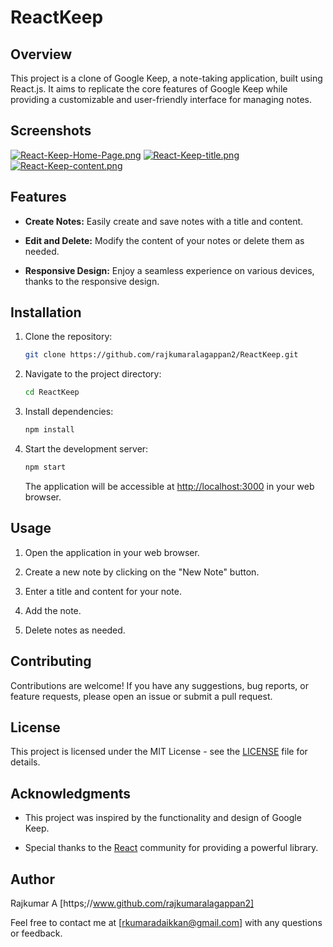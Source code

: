 # ReactKeep

## Overview

This project is a clone of Google Keep, a note-taking application, built using React.js. It aims to replicate the core features of Google Keep while providing a customizable and user-friendly interface for managing notes.

## Screenshots

[![React-Keep-Home-Page.png](https://i.postimg.cc/zvW9g7DY/React-Keep-Home-Page.png)](https://postimg.cc/QK84LpWf)
[![React-Keep-title.png](https://i.postimg.cc/FzjBRKG9/React-Keep-title.png)](https://postimg.cc/1V3H7sLT)
[![React-Keep-content.png](https://i.postimg.cc/ZnkQ4N87/React-Keep-content.png)](https://postimg.cc/1nHBKfYw)

## Features

- **Create Notes:** Easily create and save notes with a title and content.

- **Edit and Delete:** Modify the content of your notes or delete them as needed.

- **Responsive Design:** Enjoy a seamless experience on various devices, thanks to the responsive design.

## Installation

1. Clone the repository:

   ```bash
   git clone https://github.com/rajkumaralagappan2/ReactKeep.git
   ```

2. Navigate to the project directory:

   ```bash
   cd ReactKeep
   ```

3. Install dependencies:

   ```bash
   npm install
   ```

4. Start the development server:

   ```bash
   npm start
   ```

   The application will be accessible at [http://localhost:3000](http://localhost:3000) in your web browser.

## Usage

1. Open the application in your web browser.

2. Create a new note by clicking on the "New Note" button.

3. Enter a title and content for your note.

4. Add the note.

5. Delete notes as needed.


## Contributing

Contributions are welcome! If you have any suggestions, bug reports, or feature requests, please open an issue or submit a pull request.

## License

This project is licensed under the MIT License - see the [LICENSE](LICENSE) file for details.

## Acknowledgments

- This project was inspired by the functionality and design of Google Keep.

- Special thanks to the [React](https://reactjs.org/) community for providing a powerful library.

## Author

Rajkumar A [https;//www.github.com/rajkumaralagappan2]

Feel free to contact me at [rkumaradaikkan@gmail.com] with any questions or feedback.

